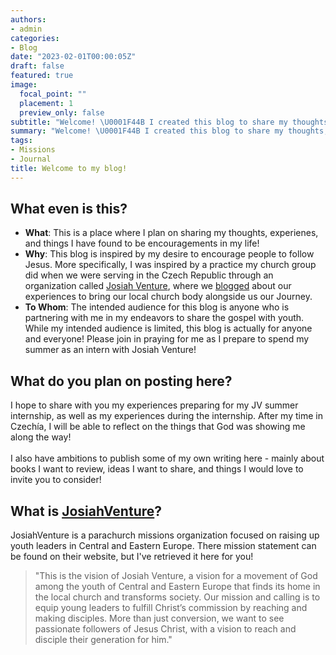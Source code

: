 ```yaml
---
authors:
- admin
categories:
- Blog
date: "2023-02-01T00:00:05Z"
draft: false
featured: true
image:
  focal_point: ""
  placement: 1
  preview_only: false
subtitle: "Welcome! \U0001F44B I created this blog to share my thoughts, encouragements, and experiences of my life with God with you!"
summary: "Welcome! \U0001F44B I created this blog to share my thoughts, encouragements, and experiences of my life with God with you!"
tags:
- Missions
- Journal
title: Welcome to my blog!
---
```


## What even is this?
- **What**: This is a place where I plan on sharing my thoughts, experienes, and things I have found to be encouragements in my life!
- **Why**: This blog is inspired by my desire to encourage people to follow Jesus. More specifically, I was inspired by a practice my church group did when we were serving in the Czech Republic through an organization called [Josiah Venture](https://www.josiahventure.com), where we [blogged](https://fbcaz.com/all-good/) about our experiences to bring our local church body alongside us our Journey.
- **To Whom**: The intended audience for this blog is anyone who is partnering with me in my endeavors to share the gospel with youth. While my intended audience is limited, this blog is actually for anyone and everyone! Please join in praying for me as I prepare to spend my summer as an intern with Josiah Venture!

## What do you plan on posting here?
I hope to share with you my experiences preparing for my JV summer internship, as well as my experiences during the internship. After my time in Czechía, I will be able to reflect on the things that God was showing me along the way!\
\
I also have ambitions to publish some of my own writing here - mainly about books I want to review, ideas I want to share, and things I would love to invite you to consider!

## What is [JosiahVenture](https://www.josiahventure.com)?
JosiahVenture is a parachurch missions organization focused on raising up youth leaders in Central and Eastern Europe. There mission statement can be found on their website, but I've retrieved it here for you!

><div align="left">"This is the vision of Josiah Venture, a vision for a movement of God among the youth of Central and Eastern Europe that finds its home in the local church and transforms society. Our mission and calling is to equip young leaders to fulfill Christ’s commission by reaching and making disciples. More than just conversion, we want to see passionate followers of Jesus Christ, with a vision to reach and disciple their generation for him."</div>